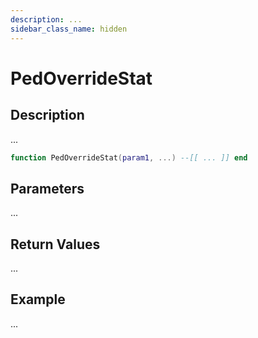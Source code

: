 ```yaml
---
description: ...
sidebar_class_name: hidden
---
```


# PedOverrideStat

## Description

...

```lua
function PedOverrideStat(param1, ...) --[[ ... ]] end
```

## Parameters

...

## Return Values

...

## Example

...


